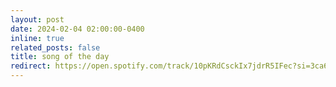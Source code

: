 ```yaml
---
layout: post
date: 2024-02-04 02:00:00-0400
inline: true
related_posts: false
title: song of the day
redirect: https://open.spotify.com/track/10pKRdCsckIx7jdrR5IFec?si=3ca6970f3513462f
---
```

